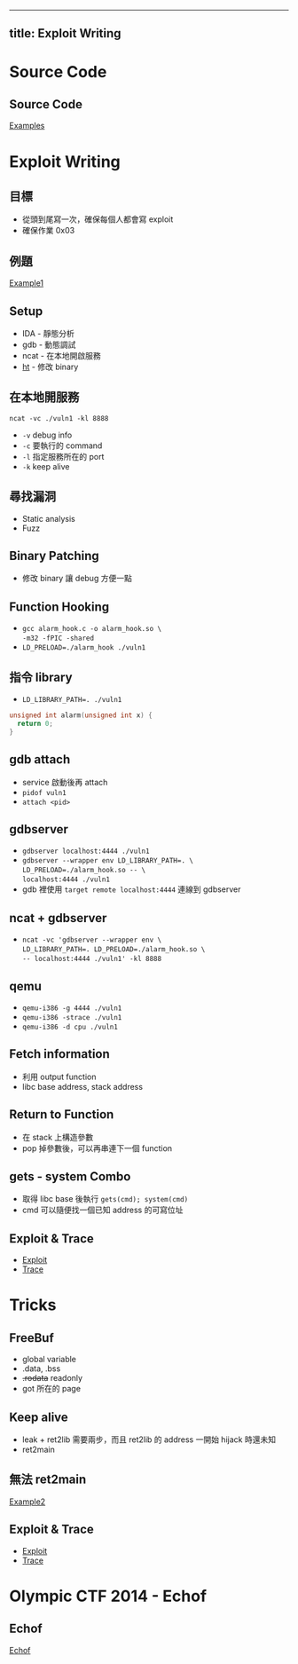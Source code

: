 
---
title: Exploit Writing
---

# Source Code

## Source Code

[Examples](https://csie.ctf.tw/slides/w5/w5.tar.gz)

# Exploit Writing

## 目標
+ 從頭到尾寫一次，確保每個人都會寫 exploit
+ 確保作業 0x03

## 例題

[Example1](https://csie.ctf.tw/problems/14)


## Setup
+ IDA - 靜態分析
+ gdb - 動態調試
+ ncat - 在本地開啟服務
+ [ht](http://sourceforge.net/projects/hte/files/ht-source/ht-2.0.22.tar.gz) - 修改 binary

## 在本地開服務

`ncat -vc ./vuln1 -kl 8888`

+ `-v` debug info
+ `-c` 要執行的 command
+ `-l` 指定服務所在的 port
+ `-k` keep alive

## 尋找漏洞
+ Static analysis
+ Fuzz

## Binary Patching
+ 修改 binary 讓 debug 方便一點

## Function Hooking
+ `gcc alarm_hook.c -o alarm_hook.so \ `<br>`-m32 -fPIC -shared`
+ `LD_PRELOAD=./alarm_hook ./vuln1`

## 指令 library
+ `LD_LIBRARY_PATH=. ./vuln1`

``` cpp
unsigned int alarm(unsigned int x) {
  return 0;
}
```


## gdb attach
+ service 啟動後再 attach
+ `pidof vuln1`
+ `attach <pid>`

## gdbserver
+ `gdbserver localhost:4444 ./vuln1`
+ `gdbserver --wrapper env LD_LIBRARY_PATH=. \ `<br>`LD_PRELOAD=./alarm_hook.so -- \ `<br>`localhost:4444 ./vuln1`
+ gdb 裡使用 `target remote localhost:4444` 連線到 gdbserver

## ncat + gdbserver
+ `ncat -vc 'gdbserver --wrapper env \ `<br>
`LD_LIBRARY_PATH=. LD_PRELOAD=./alarm_hook.so \ `<br>`-- localhost:4444 ./vuln1' -kl 8888`

## qemu
+ `qemu-i386 -g 4444 ./vuln1` 
+ `qemu-i386 -strace ./vuln1` 
+ `qemu-i386 -d cpu ./vuln1` 

## Fetch information
+ 利用 output function 
+ libc base address, stack address

## Return to Function
+ 在 stack 上構造參數
+ pop 掉參數後，可以再串連下一個 function

## gets - system Combo
+ 取得 libc base 後執行 `gets(cmd); system(cmd)`
+ cmd 可以隨便找一個已知 address 的可寫位址

## Exploit & Trace
+ [Exploit](src/exp1.py)
+ [Trace](src/log-dump/log1.html)

# Tricks

## FreeBuf
+ global variable
+ .data, .bss
+ ~~.rodata~~ readonly
+ got 所在的 page

## Keep alive
+ leak + ret2lib 需要兩步，而且 ret2lib 的 address 一開始 hijack 時還未知
+ ret2main

## 無法 ret2main
[Example2](https://csie.ctf.tw/problems/15)

## Exploit & Trace
+ [Exploit](src/exp2.py)
+ [Trace](src/log-dump/log2.html)

# Olympic CTF 2014 - Echof

## Echof
[Echof](https://csie.ctf.tw/problems/16)
